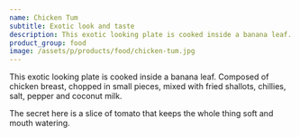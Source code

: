 ```yaml
---
name: Chicken Tum
subtitle: Exotic look and taste
description: This exotic looking plate is cooked inside a banana leaf. Composed of chicken breast, chopped in small pieces, mixed with fried shallots, chillies, salt, pepper and coconut milk.
product_group: food
image: /assets/p/products/food/chicken-tum.jpg
---
```

This exotic looking plate is cooked inside a banana leaf. Composed of chicken breast, chopped in small pieces, mixed with fried shallots, chillies, salt, pepper and coconut milk.

The secret here is a slice of tomato that keeps the whole thing soft and mouth watering.
